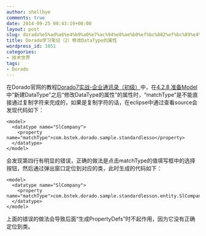```yaml
---
author: shellbye
comments: true
date: 2014-09-25 08:43:19+00:00
layout: post
slug: dorado%e5%ad%a6%e4%b9%a0%e7%ac%94%e8%ae%b0%ef%bc%882%ef%bc%89%e4%bf%ae%e6%94%b9datatype%e7%9a%84%e5%b1%9e%e6%80%a7
title: Dorado学习笔记（2）修改DataType的属性
wordpress_id: 1051
categories:
- 技术世界
tags:
- Dorado
---
```


在Dorado官网的教程[Dorado7实战-企业通讯录（初级）](http://www.bsdn.org/projects/dorado7/study)中，在[4.2.8 准备Model ](http://wiki.bsdn.org/pages/viewpage.action?pageId=43909469)中“新建DataType”之后“修改DataType的属性”的属性时，“matchType”是不能直接通过复制字符来完成的，如果是复制字符的话，在eclipse中通过查看source会发现代码如下：

    
    
    <model>
      <datatype name="SlCompany">
        <property name="matchType">com.bstek.dorado.sample.standardlesso</property>
      </datatype>
    </model>


会发现第四行有明显的错误，正确的做法是点击matchType的值填写框中的选择按钮，然后通过弹出窗口定位到对应的类，此时生成的代码如下：

    
    
    <model>
      <datatype name="SlCompany">
        <property name="matchType">com.bstek.dorado.sample.standardlesson.entity.SlCompany</property>
      </datatype>
    </model>


上面的错误的做法会导致后面“生成PropertyDefs”时不起作用，因为它没有正确定位到类。
